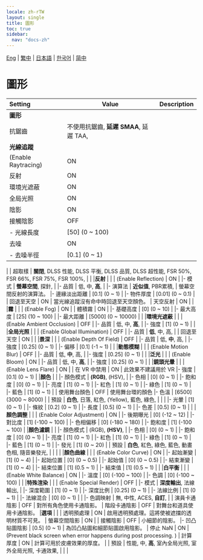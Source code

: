 ```yaml
---
locale: zh-rTW
layout: single
title: 圖形
toc: true
sidebar:
  nav: "docs-zh"
---
```

[Eng](/dancexr/menu/2025.4/system/graphics) | [繁中](/tw/dancexr/menu/2025.4/system/graphics) | [日本語](/jp/dancexr/menu/2025.4/system/graphics) | [한국어](/kr/dancexr/menu/2025.4/system/graphics) | [简中](/zh/dancexr/menu/2025.4/system/graphics)

# 圖形



| Setting | Value | Description |
| :--- | --- | :--- |
|**圖形** | | 
| 抗鋸齒 | 不使用抗鋸齒, **延遲 SMAA**, 延遲 TAA,  |  |
|**光線追蹤** | | 
| (Enable Raytracing) | ON | 
| 反射 | ON | 
| 環境光遮蔽 | ON | 
| 全局光照 | ON | 
| 陰影 | ON | 
| 接觸陰影 | OFF | 
|- 光線長度 | [50] (0 ~ 100) | 
| 去噪 | ON | 
|- 去噪半徑 | [0.1] (0 ~ 1) | 
|
| 超取樣 | **關閉**, DLSS 性能, DLSS 平衡, DLSS 品質, DLSS 超性能, FSR 50%, FSR 66%, FSR 75%, FSR 100%,  |  |
|**反射** | | 
| (Enable Reflection) | ON | 
|- 模式 | **螢幕空間**, 探針,  | 
|- 品質 | 低, 中, **高**,  | 
|- 演算法 | **近似值**, PBR累積,  | 螢幕空間反射的演算法。
|- 邊緣淡出距離 | [0.1] (0 ~ 1) | 
|- 物件厚度 | [0.01] (0 ~ 0.1) | 
| 回退至天空 | ON | 當光線追蹤沒有命中時回退至天空顏色。
| 天空反射 | ON | 
|
|**霧** | | 
| (Enable Fog) | ON | 
| 體積霧 | ON | 
|- 基礎高度 | [0] (0 ~ 10) | 
|- 最大高度 | [25] (10 ~ 100) | 
|- 最大距離 | [5000] (0 ~ 10000) | 
|
|**環境光遮蔽** | | 
| (Enable Ambient Occlusion) | OFF | 
|- 品質 | 低, 中, **高**,  | 
|- 強度 | [1] (0 ~ 1) | 
|
|**全局光照** | | 
| (Enable Global Illumination) | OFF | 
|- 品質 | **低**, 中, 高,  | 
| 回退至天空 | ON | 
|
|**景深** | | 
| (Enable Depth Of Field) | OFF | 
|- 品質 | 低, **中**, 高,  | 
|- 強度 | [0.25] (0 ~ 1) | 
|- 偏移 | [0.1] (-1 ~ 1) | 
|
|**動態模糊** | | 
| (Enable Motion Blur) | OFF | 
|- 品質 | 低, **中**, 高,  | 
|- 強度 | [0.25] (0 ~ 1) | 
|
|**泛光** | | 
| (Enable Bloom) | ON | 
|- 品質 | 低, 中, **高**,  | 
|- 強度 | [0.25] (0 ~ 1) | 
|
|**鏡頭光暈** | | 
| (Enable Lens Flare) | ON | 
| 在 VR 中禁用 | ON | 此效果不建議用於 VR
|- 強度 | [0.1] (0 ~ 1) | 
|**顏色** | | 
|- 顏色模式 | **(RGB)**, (HSV),  | 
|- 色相 | [0] (0 ~ 1) | 
|- 飽和度 | [0] (0 ~ 1) | 
|- 亮度 | [1] (0 ~ 1) | 
|- 紅色 | [1] (0 ~ 1) | 
|- 綠色 | [1] (0 ~ 1) | 
|- 藍色 | [1] (0 ~ 1) | 
| 使用舞台顏色 | OFF | 使用舞台環的顏色
|- 色溫 | [6500] (3000 ~ 8000) | 
| 預設 | **白色**, 日落, 紅色, (Yellow), 藍色, 綠色,  |  |
|
|- 光暈 | [1] (0 ~ 1) | 
|- 條紋 | [0.2] (0 ~ 1) | 
|- 長度 | [0.5] (0 ~ 1) | 
|- 色差 | [0.5] (0 ~ 1) | 
|
|**顏色調整** | | 
| (Enable Color Adjustment) | ON | 
|- 後期曝光 | [0] (-12 ~ 12) | 
|- 對比度 | [1] (-100 ~ 100) | 
|- 色相偏移 | [0] (-180 ~ 180) | 
|- 飽和度 | [1] (-100 ~ 100) | 
|**顏色濾鏡** | | 
|- 顏色模式 | (RGB), **(HSV)**,  | 
|- 色相 | [0] (0 ~ 1) | 
|- 飽和度 | [0] (0 ~ 1) | 
|- 亮度 | [1] (0 ~ 1) | 
|- 紅色 | [1] (0 ~ 1) | 
|- 綠色 | [1] (0 ~ 1) | 
|- 藍色 | [1] (0 ~ 1) | 
|- 發光 | [1] (0 ~ 20) | 
| 預設 | **白色**, 紅色, 綠色, 藍色, 動畫色相, 隨音樂發光,  |  |
|
|
|**顏色曲線** | | 
| (Enable Color Curve) | ON | 
|- 起始漸變 | [1] (0 ~ 4) | 
|- 起始位置 | [0] (0 ~ 0.5) | 
|- 起始值 | [0] (0 ~ 0.5) | 
|- 結束漸變 | [1] (0 ~ 4) | 
|- 結束位置 | [1] (0.5 ~ 1) | 
|- 結束值 | [1] (0.5 ~ 1) | 
|
|**白平衡** | | 
| (Enable White Balance) | ON | 
|- 溫度 | [0] (-100 ~ 100) | 
|- 色調 | [0] (-100 ~ 100) | 
|
|**特殊渲染** | | 
| (Enable Special Render) | OFF | 
|- 模式 | **深度輸出**, 法線輸出,  | 
|- 深度範圍 | [1] (0 ~ 1) | 
|- 深度比例 | [0.25] (0 ~ 1) | 
|- 法線比例 | [1] (0 ~ 1) | 
|- 法線混合 | [0] (0 ~ 1) | 
|
|- 色調映射 | 無, 中性, ACES, **自訂**,  | 
| 演員卡通陰影 | OFF | 對所有角色使用卡通陰影。
| 階段卡通陰影 | OFF | 對舞台和道具使用卡通陰影。
|**選項** | | 
| 透明預處理 | ON | 啟用透明預處理。這將使被遮擋的透明材質不可見。
| 螢幕空間陰影 | ON | 
| 接觸陰影 | OFF | 小細節的陰影。
|- 凹凸貼圖陰影 | [0.5] (0 ~ 1) | 為凹凸貼圖和細節貼圖啟用陰影。
| 停止 NaN | ON | (Prevent black screen when error happens during post processing. )
| 計算厚度 | ON | 計算可用於皮膚效果的厚度。
|
| 預設 | 性能, 中, **高**, 室內全局光照, 室外全局光照, 卡通效果,  |  |
|
